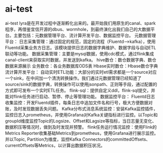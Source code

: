 # ai-test
ai-test
lyra是在开发过程中逐渐孵化出来的。最开始我们用原生的canal、spark程序，再借鉴宜信开源的dbus、wormhole，到最终演化出我们自己的大数据平台。主要包括：元数据管理平台、流计算开发平台、数据监控平台。
元数据管理平台：
日志采集管理：通过固定的规范，固定的流程（Fluentd-->kafka），使用Fluentd采集业务方日志。该模块提供日志的数据字典维护、数据字段与自动ETL联动等功能。
数据采集管理：主要是mysql数据，使用cdc模式，通过flink集成canal-client来获取实时数据，并发送到kafka。
hive数仓：数仓数据字典、数仓数据来源展示
业务数仓：各业务数据库ODS表
Hbase实时数仓：Hbase数仓字典
流计算开发平台：
自动实时ETL功能：大部分的实时etl需求都是一个source对应一个sink，在中间加一个清洗转换操作。我们通过元数据管理已经知道了source/sink的数据字典，转换操作可以使用jsonpath、正则等手段，通过配置的方式即可发布一个实时ETL任务。
flink-sql：提供自定义ddl，flink-sql提交，并能对flink任务进行启动、暂停、停止等管理功能。
数据监控平台：
Fluentd日志收集监控：开发Fluentd插件，每条日志中追加文件名和行号，极大方便数据对账，及时发现数据丢失问题。
Kafka分布式消息系统监控：安装Kafka监控插件，监控日志入prometheus，并使用Grafana对Kafka关键指标进行监控。以Topic和groupId维度监控Topic的Logsize、Offset和Lagsize等指标，当日志量无变化、数据积压等情况时，做到及时发现并预警。
flink任务运行情况监控：使用Flink的Metrics Reporter收集基础Metrics到prometheus，使用Grafana进行展示监控。并以Topic, Partition为维度，监控Kafka Connectors的committedOffsets、currentOffsets等Metrics，以计算出数据积压状况。
